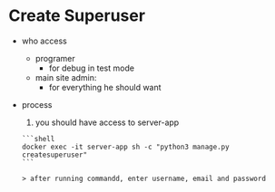# Create Superuser

- who access
  - programer
    - for debug in test mode
  - main site admin:
    - for everything he should want

- process
    1. you should have access to server-app

      ```shell
      docker exec -it server-app sh -c "python3 manage.py createsuperuser"
      ```

      > after running commandd, enter username, email and password
